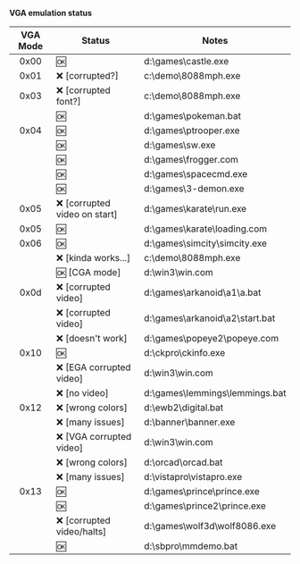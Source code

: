 ﻿**VGA emulation status**

VGA Mode | Status | Notes
:---:|---|---
0x00  |	:ok:							|	d:\games\castle.exe
0x01  |	:x: [corrupted?]				|	c:\demo\8088mph.exe
0x03  |	:x: [corrupted font?]			|	c:\demo\8088mph.exe
&nbsp;|	:ok:							|	d:\games\pokeman.bat
0x04  |	:ok:							|	d:\games\ptrooper.exe
&nbsp;|	:ok:							|	d:\games\sw.exe
&nbsp;|	:ok:							|	d:\games\frogger.com
&nbsp;|	:ok:							|	d:\games\spacecmd.exe
&nbsp;|	:ok:							|	d:\games\3-demon.exe
0x05  |	:x: [corrupted video on start]	|	d:\games\karate\run.exe
0x05  |	:ok:							|	d:\games\karate\loading.com
0x06  |	:ok:							|	d:\games\simcity\simcity.exe
&nbsp;|	:x: [kinda works...]			|	c:\demo\8088mph.exe
&nbsp;|	:ok: [CGA mode]					|	d:\win3\win.com
0x0d  |	:x: [corrupted video]			|	d:\games\arkanoid\a1\a.bat
&nbsp;|	:x: [corrupted video]			|	d:\games\arkanoid\a2\start.bat
&nbsp;|	:x: [doesn't work]				|	d:\games\popeye2\popeye.com
0x10  |	:ok:							|	d:\ckpro\ckinfo.exe
&nbsp;|	:x: [EGA corrupted video]		|	d:\win3\win.com
&nbsp;|	:x: [no video]					|	d:\games\lemmings\lemmings.bat
0x12  |	:x: [wrong colors]				|	d:\ewb2\digital.bat
&nbsp;|	:x: [many issues]				|	d:\banner\banner.exe
&nbsp;|	:x: [VGA corrupted video]		|	d:\win3\win.com
&nbsp;|	:x: [wrong colors]				|	d:\orcad\orcad.bat
&nbsp;|	:x: [many issues]				|	d:\vistapro\vistapro.exe
0x13  |	:ok:							|	d:\games\prince\prince.exe
&nbsp;|	:ok:							|	d:\games\prince2\prince.exe
&nbsp;|	:x: [corrupted video/halts]		|	d:\games\wolf3d\wolf8086.exe
&nbsp;|	:ok:							|	d:\sbpro\mmdemo.bat